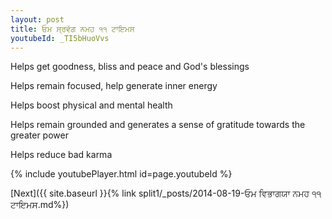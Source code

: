 ```yaml
---
layout: post
title: ਓਮ ਸ੍ਰਵੱਗ ਨਮਹ ੧੧ ਟਾਇਮਸ
youtubeId: _TI5bHuoVvs
---
```

 
 
Helps get goodness, bliss and peace and God's blessings
 
Helps remain focused, help generate inner energy 
 
Helps boost physical and mental health 
 
Helps remain grounded and generates a sense of gratitude towards the greater power 
 
Helps reduce bad karma
 
 
 
 


{% include youtubePlayer.html id=page.youtubeId %}
 
[Next]({{ site.baseurl }}{% link  split1/_posts/2014-08-19-ਓਮ ਵਿਭਾਗਯਾ ਨਮਹ ੧੧ ਟਾਇਮਸ.md%})
 
